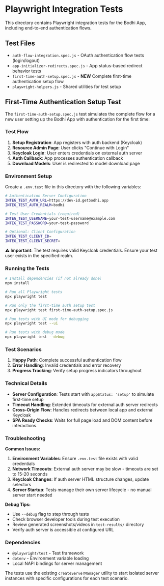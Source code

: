 # Playwright Integration Tests

This directory contains Playwright integration tests for the Bodhi App, including end-to-end authentication flows.

## Test Files

- `auth-flow-integration.spec.js` - OAuth authentication flow tests (login/logout)
- `app-initializer-redirects.spec.js` - App status-based redirect behavior tests  
- `first-time-auth-setup.spec.js` - **NEW** Complete first-time authentication setup flow
- `playwright-helpers.js` - Shared utilities for test setup

## First-Time Authentication Setup Test

The `first-time-auth-setup.spec.js` test simulates the complete flow for a new user setting up the Bodhi App with authentication for the first time:

### Test Flow

1. **Setup Registration**: App registers with auth backend (Keycloak)
2. **Resource Admin Page**: User clicks "Continue with Login" 
3. **Keycloak Login**: User enters credentials on external auth server
4. **Auth Callback**: App processes authentication callback
5. **Download Models**: User is redirected to model download page

### Environment Setup

Create a `.env.test` file in this directory with the following variables:

```bash
# Authentication Server Configuration
INTEG_TEST_AUTH_URL=https://dev-id.getbodhi.app
INTEG_TEST_AUTH_REALM=bodhi

# Test User Credentials (required)
INTEG_TEST_USERNAME=your-test-username@example.com  
INTEG_TEST_PASSWORD=your-test-password

# Optional: Client Configuration
INTEG_TEST_CLIENT_ID=
INTEG_TEST_CLIENT_SECRET=
```

**⚠️ Important**: The test requires valid Keycloak credentials. Ensure your test user exists in the specified realm.

### Running the Tests

```bash
# Install dependencies (if not already done)
npm install

# Run all Playwright tests
npx playwright test

# Run only the first-time auth setup test
npx playwright test first-time-auth-setup.spec.js

# Run tests with UI mode for debugging
npx playwright test --ui

# Run tests with debug mode
npx playwright test --debug
```

### Test Scenarios

1. **Happy Path**: Complete successful authentication flow
2. **Error Handling**: Invalid credentials and error recovery
3. **Progress Tracking**: Verify setup progress indicators throughout

### Technical Details

- **Server Configuration**: Tests start with `appStatus: 'setup'` to simulate first-time setup
- **Timeout Handling**: Extended timeouts for external auth server redirects
- **Cross-Origin Flow**: Handles redirects between local app and external Keycloak
- **SPA Ready Checks**: Waits for full page load and DOM content before interactions

### Troubleshooting

**Common Issues:**

1. **Environment Variables**: Ensure `.env.test` file exists with valid credentials
2. **Network Timeouts**: External auth server may be slow - timeouts are set to 15-20 seconds
3. **Keycloak Changes**: If auth server HTML structure changes, update selectors
4. **Server Startup**: Tests manage their own server lifecycle - no manual server start needed

**Debug Tips:**

- Use `--debug` flag to step through tests
- Check browser developer tools during test execution
- Review generated screenshots/videos in `test-results/` directory
- Verify auth server is accessible at configured URL

### Dependencies

- `@playwright/test` - Test framework
- `dotenv` - Environment variable loading
- Local NAPI bindings for server management

The tests use the existing `createServerManager` utility to start isolated server instances with specific configurations for each test scenario. 